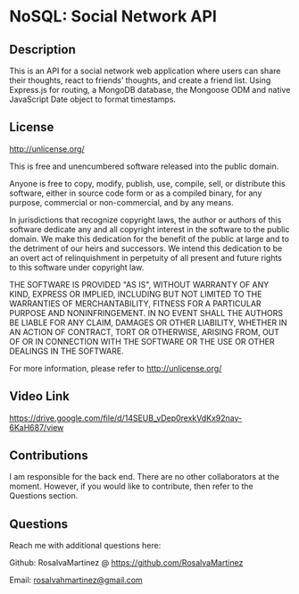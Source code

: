 # NoSQL: Social Network API

## Description

This is an API for a social network web application where users can share their thoughts, react to friends’ thoughts, and create a friend list. Using Express.js for routing, a MongoDB database, the Mongoose ODM and native JavaScript Date object to format timestamps.


## License

http://unlicense.org/

This is free and unencumbered software released into the public domain.

Anyone is free to copy, modify, publish, use, compile, sell, or distribute this software, either in source code form or as a compiled binary, for any purpose, commercial or non-commercial, and by any means.

In jurisdictions that recognize copyright laws, the author or authors of this software dedicate any and all copyright interest in the software to the public domain. We make this dedication for the benefit of the public at large and to the detriment of our heirs and successors. We intend this dedication to be an overt act of relinquishment in perpetuity of all present and future rights to this software under copyright law.

THE SOFTWARE IS PROVIDED "AS IS", WITHOUT WARRANTY OF ANY KIND, EXPRESS OR IMPLIED, INCLUDING BUT NOT LIMITED TO THE WARRANTIES OF MERCHANTABILITY, FITNESS FOR A PARTICULAR PURPOSE AND NONINFRINGEMENT. IN NO EVENT SHALL THE AUTHORS BE LIABLE FOR ANY CLAIM, DAMAGES OR OTHER LIABILITY, WHETHER IN AN ACTION OF CONTRACT, TORT OR OTHERWISE, ARISING FROM, OUT OF OR IN CONNECTION WITH THE SOFTWARE OR THE USE OR OTHER DEALINGS IN THE SOFTWARE.

For more information, please refer to http://unlicense.org/



## Video Link

https://drive.google.com/file/d/14SEUB_vDep0rexkVdKx92nay-6KaH687/view


## Contributions
I am responsible for the back end. There are no other collaborators at the moment. However, if you would like to contribute, then refer to the Questions section.



## Questions

Reach me with additional questions here:

Github: RosalvaMartinez @ https://github.com/RosalvaMartinez

Email: rosalvahmartinez@gmail.com
  

   

